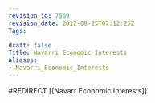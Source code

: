 ```yaml
---
revision_id: 7569
revision_date: 2012-08-25T07:12:25Z
Tags:

draft: false
Title: Navarri Economic Interests
aliases:
- Navarri_Economic_Interests
---
```

#REDIRECT [[Navarr Economic Interests]]